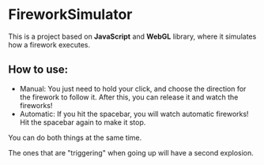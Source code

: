 # FireworkSimulator

This is a project based on **JavaScript** and **WebGL** library, where it simulates how a firework executes.

## How to use:

* Manual: You just need to hold your click, and choose the direction for the firework to follow it. After this, you can release it and watch the fireworks!
* Automatic: If you hit the spacebar, you will watch automatic fireworks! Hit the spacebar again to make it stop.

You can do both things at the same time.

The ones that are "triggering" when going up will have a second explosion.